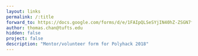 ```yaml
---
layout: links
permalink: /:title
forward_to: https://docs.google.com/forms/d/e/1FAIpQLSeSYjIN40hZ-ZSGN7f5bR6CSr_kD-WuRkNw7y1-iv0gPDfeRQ/viewform
author: thomas.chan@tufts.edu
hidden: false
project: false
description: "Mentor/volunteer form for Polyhack 2018"
---
```

